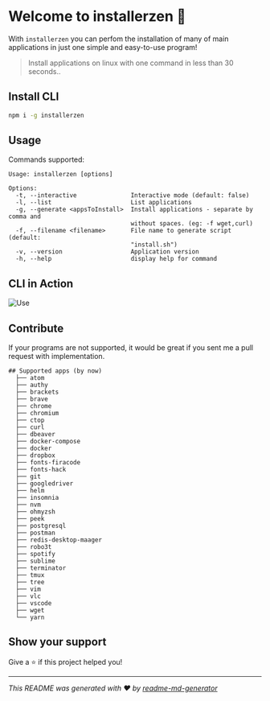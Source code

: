 # Welcome to installerzen 👑
With `installerzen` you can perfom the installation of many of main applications in just one simple and easy-to-use program!

> Install applications on linux with one command in less than 30 seconds..

## Install CLI

```sh
npm i -g installerzen
```

## Usage
Commands supported:
```
Usage: installerzen [options]

Options:
  -t, --interactive               Interactive mode (default: false)
  -l, --list                      List applications
  -g, --generate <appsToInstall>  Install applications - separate by comma and
                                  without spaces. (eg: -f wget,curl)
  -f, --filename <filename>       File name to generate script (default:
                                  "install.sh")
  -v, --version                   Application version
  -h, --help                      display help for command
```
## CLI in Action
![Use](http://jfollmann.com/installerzen/handson.gif)

## Contribute

If your programs are not supported, it would be great if you sent me a pull request with implementation.

```
## Supported apps (by now)
  ├── atom
  ├── authy
  ├── brackets
  ├── brave
  ├── chrome
  ├── chromium
  ├── ctop
  ├── curl
  ├── dbeaver
  ├── docker-compose
  ├── docker
  ├── dropbox
  ├── fonts-firacode
  ├── fonts-hack
  ├── git
  ├── googledriver
  ├── helm
  ├── insomnia
  ├── nvm
  ├── ohmyzsh
  ├── peek
  ├── postgresql
  ├── postman
  ├── redis-desktop-maager
  ├── robo3t
  ├── spotify
  ├── sublime
  ├── terminator
  ├── tmux
  ├── tree
  ├── vim
  ├── vlc
  ├── vscode
  ├── wget
  └── yarn
```

## Show your support

Give a ⭐️ if this project helped you!

***
_This README was generated with ❤️ by [readme-md-generator](https://github.com/kefranabg/readme-md-generator)_
